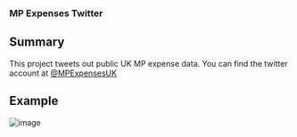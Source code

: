### MP Expenses Twitter ###

## Summary ##
This project tweets out public UK MP expense data. You can find the twitter account at [@MPExpensesUK](https://x.com/MPExpensesUK)

## Example ##
![image](https://github.com/user-attachments/assets/2a7e372f-6732-4765-ad08-01d4bc6648a1)
